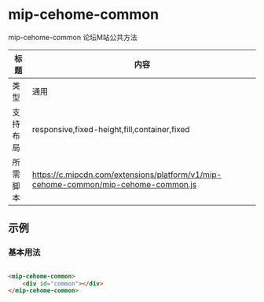 # mip-cehome-common

mip-cehome-common 论坛M站公共方法

标题|内容
----|----
类型|通用
支持布局|responsive,fixed-height,fill,container,fixed
所需脚本|https://c.mipcdn.com/extensions/platform/v1/mip-cehome-common/mip-cehome-common.js

## 示例

### 基本用法

```html

<mip-cehome-common>
	<div id="common"></div>
</mip-cehome-common>

```

